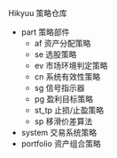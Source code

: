 Hikyuu 策略仓库

+ part 策略部件
    + af 资产分配策略
    + se 选股策略
    + ev 市场环境判定策略
    + cn 系统有效性策略
    + sg 信号指示器
    + pg 盈利目标策略
    + st_tp 止损/止盈策略
    + sp 移滑价差算法
+ system 交易系统策略
+ portfolio 资产组合策略